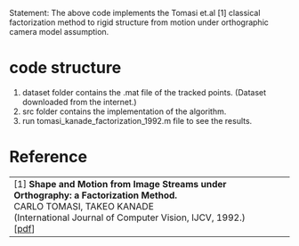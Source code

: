 Statement: The above code implements the Tomasi et.al [1] classical factorization method to
rigid structure from motion under orthographic camera model assumption.

# code structure
1. dataset folder contains the .mat file of the tracked points. (Dataset downloaded from the internet.)
2. src folder contains the implementation of the algorithm.
3. run tomasi_kanade_factorization_1992.m file to see the results.

# Reference
<table>
<tr>
<td>
[1] <strong>Shape and Motion from Image Streams under Orthography: a Factorization Method.</strong><br />
CARLO TOMASI, TAKEO KANADE <br /> (International Journal of Computer Vision, IJCV, 1992.) <br />
[<a href="https://www-users.cs.umn.edu/~hspark/CSci5980/tomasi.pdf" target="_blank">pdf</a>] <br />
</td>
</tr>
</table>
